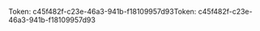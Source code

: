 <span data-ttu-id="c9951-101">Token: c45f482f-c23e-46a3-941b-f18109957d93</span><span class="sxs-lookup"><span data-stu-id="c9951-101">Token: c45f482f-c23e-46a3-941b-f18109957d93</span></span>